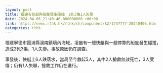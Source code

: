 ```yaml
---
layout: post
title: 福建有快艇與船隻發生碰撞　2死3傷1人失聯
date: 2024-04-06 21:40:46.000000000 +08:00
link: https://news.rthk.hk/rthk/ch/component/k2/1747777-20240406.htm
categories: rthk
---
```


福建寧德市霞浦縣溪南鎮境內海域，凌晨有一艘快艇與一艘停靠的船隻發生碰撞，造成2死3傷，1人失聯。事故原因仍在調查。

事發後，快艇上6人跌落水，當局至今救起5人，其中2人搶救無效死亡，3人受傷；仍有1人失聯，搜救工作仍在進行。 
  　
